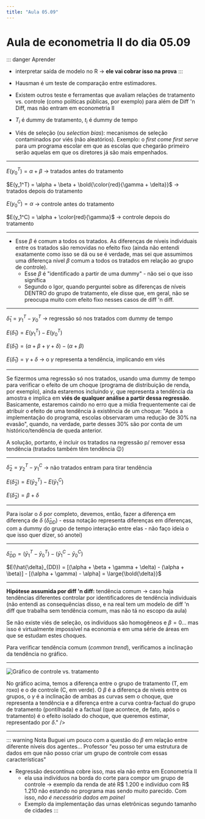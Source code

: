 ```yaml
---
title: "Aula 05.09"
---
```


# Aula de econometria II do dia 05.09

::: danger Aprender
- interpretar saída de modelo no R -> **ele vai cobrar isso na prova**
:::

- Hausman é um teste de comparação entre estimadores.
- Existem outros teste e ferramentas que avaliam relações de tratamento vs. controle (como políticas públicas, por exemplo) para além de Diff 'n Diff, mas não entram em econometria II
- $T_i$ é dummy de tratamento, $t_i$ é dummy de tempo
- Viés de seleção (ou _selection bias_): mecanismos de seleção contaminados por viés (não aleatórios). Exemplo: o _first come first serve_ para um programa escolar em que as escolas que chegarão primeiro serão aquelas em que os diretores já são mais empenhados.

------

$E(y_0^T) = \alpha + \beta$ -> tratados antes do tratamento

$E(y_1^T) = \alpha + \beta + \bold{\color{red}{\gamma + \delta}}$ -> tratados depois do tratamento

<centered-italicized text="Existem 2 novos parâmetros depois do tratamento, mas só queremos estimar 1 deles. Nota: as equações acima são uma versão simplificada, que exclui x e etc." />


$E(y_0^C) = \alpha$ -> controle antes do tratamento

$E(y_1^C) = \alpha + \color{red}{\gamma}$ -> controle depois do tratamento

<centered-italicized text="Ganhou só ganhou a tendência (o gamma), enquanto tratamento tem a diferença de níveis (beta) e o efeito do tratamento (delta)" />

<centered-italicized text="Esses T e C em cima dos y representa tratamento ou controle ;)" />

------

- Esse $\beta$ é comum a todos os tratados. As diferenças de níveis individuais entre os tratados são removidas no efeito fixo (ainda não entendi exatamente como isso se dá ou se é verdade, mas sei que assumimos uma diferença nível $\beta$ comum a todos os tratados em relação ao grupo de controle).
  - Esse $\beta$ é "identificado a partir de uma dummy" - não sei o que isso significa
  - Segundo o Igor, quando perguntei sobre as diferenças de níveis DENTRO do grupo de tratamento, ele disse que, em geral, não se preocupa muito com efeito fixo nesses casos de diff 'n diff.

------

$\hat{\delta}_1 = y_1^T - y_0^T$ -> regressão só nos tratados com dummy de tempo

$E(\hat{\delta}_1) = E(y_1^T) - E(y_0^T)$

$E(\hat{\delta}_1) = (\alpha + \beta + \gamma + \delta) - (\alpha + \beta)$

$E(\hat{\delta}_1) = \gamma + \delta$ -> o $\gamma$ representa a tendência, implicando em viés

------

Se fizermos uma regressão só nos tratados, usando uma dummy de tempo para verificar o efeito de um choque (programa de distribuição de renda, por exemplo), ainda estaremos incluindo $\gamma$, que representa a tendência da amostra e implica em **viés de qualquer análise a partir dessa regressão**. Basicamente, estaremos caindo no erro que a mídia frequentemente cai de atribuir o efeito de uma tendência à existência de um choque: "Após a implementação do programa, escolas observaram uma redução de 30% na evasão", quando, na verdade, parte desses 30% são por conta de um histórico/tendência de queda anterior.

A solução, portanto, é incluir os tratados na regressão p/ remover essa tendência (tratados também têm tendência :wink:)

------

$\hat{\delta}_2 = y_2^T - y_1^C$ -> não tratados entram para tirar tendência

$E(\hat{\delta}_2) = E(\bar{y}_2^T) - E(\bar{y}_1^C)$

$E(\hat{\delta}_2) = \beta + \delta$

<centered-italicized text="Conseguimos remover a tendência, mas a diferença dos níveis (viés de seleção) - o beta - aparece porque ele não existia entre o grupo de controle." />

<centered-italicized text="Por isso, ainda não conseguimos isolar o estimador do choque (delta)" />

------

Para isolar o $\delta$ por completo, devemos, então, fazer a diferença em diferença de $\delta$ ($\hat{\delta}_{DD}$) - essa notação representa diferenças em diferenças, com a dummy do grupo de tempo interação entre elas - não faço ideia o que isso quer dizer, só anotei)

------

$\hat{\delta}_{DD} = (\bar{y}_1^T - \bar{y}_0^T) - (\bar{y}_1^C - \bar{y}_0^C)$

$E(\hat{\delta}_{DD}) = [(\alpha + \beta + \gamma + \delta) - (\alpha + \beta)] - [(\alpha + \gamma) - \alpha] = \large{\bold{\delta}}$

------

**Hipótese assumida por diff 'n diff:** tendência comum -> caso haja tendências diferentes controlar por identificadores de tendência individuais (não entendi as consequências disso, e na real tem um modelo de diff 'n diff que trabalha sem tendência comum, mas não tá no escopo da aula)

Se não existe viés de seleção, os indivíduos são homogêneos e $\beta = 0$... mas isso é virtualmente impossível na economia e em uma série de áreas em que se estudam estes choques.

Para verificar tendência comum (_common trend_), verificamos a inclinação da tendência no gráfico.

-------

![Gráfico de controle vs. tratamento](/econometria/grafico-controle-tratamento.jpg)

No gráfico acima, temos a diferença entre o grupo de tratamento (T, em roxo) e o de controle (C, em verde). O $\beta$ é a diferença de níveis entre os grupos, o $\gamma$ é a inclinação de ambas as curvas sem o choque, que representa a tendência e a diferença entre a curva contra-factual do grupo de tratamento (pontilhada) e a factual (que acontece, de fato, após o tratamento) é o efeito isolado do choque, que queremos estimar, representado por $\delta$." />

-------

::: warning Nota
Buguei um pouco com a questão do $\beta$ em relação entre diferente níveis dos agentes... Professor "eu posso ter uma estrutura de dados em que não posso criar um grupo de controle com essas características"
- Regressão descontínua cobre isso, mas ela não entra em Econometria II
  - ela usa indivíduos na borda do corte para compor um grupo de controle -> exemplo da renda de até R$ 1.200 e indivíduo com R$ 1.210 não estando no programa mas sendo muito parecido. Com isso, _não é necessário dados em painel_
  - Exemplo da implementação das urnas eletrônicas segundo tamanho de cidades
:::